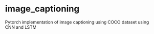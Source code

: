 # image_captioning

Pytorch implementation of image captioning using COCO dataset using CNN and LSTM
